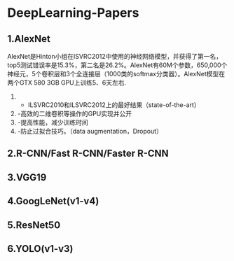 # DeepLearning-Papers

## 1.AlexNet


AlexNet是Hinton小组在ISVRC2012中使用的神经网络模型，并获得了第一名，top5测试错误率是15.3%，第二名是26.2%。AlexNet有60M个参数，650,000个神经元，5个卷积层和3个全连接层（1000类的softmax分类器）。AlexNet模型在两个GTX 580 3GB GPU上训练5、6天左右.

1. - ILSVRC2010和ILSVRC2012上的最好结果（state-of-the-art）
2. -高效的二维卷积等操作的GPU实现并公开
3. -提高性能，减少训练时间
4. -防止过拟合技巧。（data augmentation，Dropout）


## 2.R-CNN/Fast R-CNN/Faster R-CNN


## 3.VGG19


## 4.GoogLeNet(v1-v4)


## 5.ResNet50


## 6.YOLO(v1-v3)

